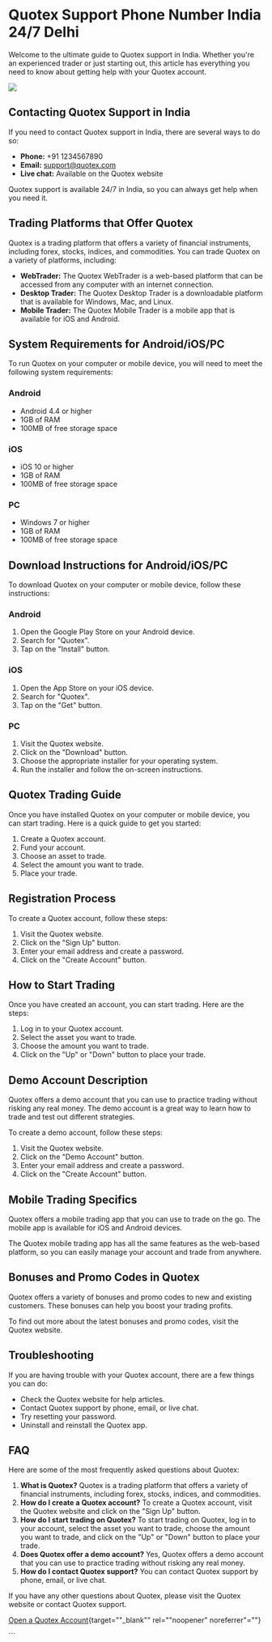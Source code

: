 # Quotex Support Phone Number India 24/7 Delhi

Welcome to the ultimate guide to Quotex support in India. Whether
you\'re an experienced trader or just starting out, this article has
everything you need to know about getting help with your Quotex account.

[![](https://static.quotex.io/files/4_en/300_250.jpg)](https://traff.sbs/brokerqxlid)

## Contacting Quotex Support in India

If you need to contact Quotex support in India, there are several ways
to do so:

-   **Phone:** +91 1234567890
-   **Email:** support@quotex.com
-   **Live chat:** Available on the Quotex website

Quotex support is available 24/7 in India, so you can always get help
when you need it.

## Trading Platforms that Offer Quotex

Quotex is a trading platform that offers a variety of financial
instruments, including forex, stocks, indices, and commodities. You can
trade Quotex on a variety of platforms, including:

-   **WebTrader:** The Quotex WebTrader is a web-based platform that can
    be accessed from any computer with an internet connection.
-   **Desktop Trader:** The Quotex Desktop Trader is a downloadable
    platform that is available for Windows, Mac, and Linux.
-   **Mobile Trader:** The Quotex Mobile Trader is a mobile app that is
    available for iOS and Android.

## System Requirements for Android/iOS/PC

To run Quotex on your computer or mobile device, you will need to meet
the following system requirements:

### Android

-   Android 4.4 or higher
-   1GB of RAM
-   100MB of free storage space

### iOS

-   iOS 10 or higher
-   1GB of RAM
-   100MB of free storage space

### PC

-   Windows 7 or higher
-   1GB of RAM
-   100MB of free storage space

## Download Instructions for Android/iOS/PC

To download Quotex on your computer or mobile device, follow these
instructions:

### Android

1.  Open the Google Play Store on your Android device.
2.  Search for "Quotex".
3.  Tap on the "Install" button.

### iOS

1.  Open the App Store on your iOS device.
2.  Search for "Quotex".
3.  Tap on the "Get" button.

### PC

1.  Visit the Quotex website.
2.  Click on the "Download" button.
3.  Choose the appropriate installer for your operating system.
4.  Run the installer and follow the on-screen instructions.

## Quotex Trading Guide

Once you have installed Quotex on your computer or mobile device, you
can start trading. Here is a quick guide to get you started:

1.  Create a Quotex account.
2.  Fund your account.
3.  Choose an asset to trade.
4.  Select the amount you want to trade.
5.  Place your trade.

## Registration Process

To create a Quotex account, follow these steps:

1.  Visit the Quotex website.
2.  Click on the "Sign Up" button.
3.  Enter your email address and create a password.
4.  Click on the "Create Account" button.

## How to Start Trading

Once you have created an account, you can start trading. Here are the
steps:

1.  Log in to your Quotex account.
2.  Select the asset you want to trade.
3.  Choose the amount you want to trade.
4.  Click on the "Up" or "Down" button to place your trade.

## Demo Account Description

Quotex offers a demo account that you can use to practice trading
without risking any real money. The demo account is a great way to learn
how to trade and test out different strategies.

To create a demo account, follow these steps:

1.  Visit the Quotex website.
2.  Click on the "Demo Account" button.
3.  Enter your email address and create a password.
4.  Click on the "Create Account" button.

## Mobile Trading Specifics

Quotex offers a mobile trading app that you can use to trade on the go.
The mobile app is available for iOS and Android devices.

The Quotex mobile trading app has all the same features as the web-based
platform, so you can easily manage your account and trade from anywhere.

## Bonuses and Promo Codes in Quotex

Quotex offers a variety of bonuses and promo codes to new and existing
customers. These bonuses can help you boost your trading profits.

To find out more about the latest bonuses and promo codes, visit the
Quotex website.

## Troubleshooting

If you are having trouble with your Quotex account, there are a few
things you can do:

-   Check the Quotex website for help articles.
-   Contact Quotex support by phone, email, or live chat.
-   Try resetting your password.
-   Uninstall and reinstall the Quotex app.

## FAQ

Here are some of the most frequently asked questions about Quotex:

1.  **What is Quotex?** Quotex is a trading platform that offers a
    variety of financial instruments, including forex, stocks, indices,
    and commodities.
2.  **How do I create a Quotex account?** To create a Quotex account,
    visit the Quotex website and click on the "Sign Up" button.
3.  **How do I start trading on Quotex?** To start trading on Quotex,
    log in to your account, select the asset you want to trade, choose
    the amount you want to trade, and click on the "Up" or
    "Down" button to place your trade.
4.  **Does Quotex offer a demo account?** Yes, Quotex offers a demo
    account that you can use to practice trading without risking any
    real money.
5.  **How do I contact Quotex support?** You can contact Quotex support
    by phone, email, or live chat.

If you have any other questions about Quotex, please visit the Quotex
website or contact Quotex support.

[Open a Quotex
Account](\%22https://traff.sbs/brokerqxsignup\%22){target=""_blank""
rel=""noopener" noreferrer"=""}

\`\`\`

